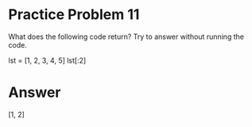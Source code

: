 # Practice Problem 11
What does the following code return? Try to answer without running the code.

lst = [1, 2, 3, 4, 5]
lst[:2]

# Answer
[1, 2]
